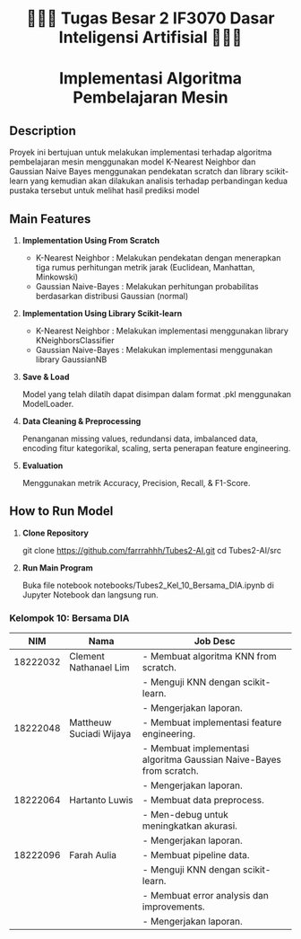 <h1 align="center">👩🏻‍💻 Tugas Besar 2 IF3070 Dasar Inteligensi Artifisial 👨🏻‍💻 </h1>

<h1 align="center">Implementasi Algoritma Pembelajaran Mesin</h1>

## Description
Proyek ini bertujuan untuk melakukan implementasi terhadap algoritma pembelajaran mesin menggunakan model K-Nearest Neighbor dan Gaussian Naive Bayes menggunakan pendekatan scratch dan library scikit-learn yang kemudian akan dilakukan analisis terhadap perbandingan kedua pustaka tersebut untuk melihat hasil prediksi model 

## Main Features

1. **Implementation Using From Scratch**
    - K-Nearest Neighbor : Melakukan pendekatan dengan menerapkan tiga rumus perhitungan metrik jarak (Euclidean, Manhattan, Minkowski)
    - Gaussian Naive-Bayes : Melakukan perhitungan probabilitas berdasarkan distribusi Gaussian (normal)

2. **Implementation Using Library Scikit-learn**
    - K-Nearest Neighbor : Melakukan implementasi menggunakan library KNeighborsClassifier
    - Gaussian Naive-Bayes : Melakukan implementasi menggunakan library GaussianNB

3. **Save & Load**

    Model yang telah dilatih dapat disimpan dalam format .pkl menggunakan ModelLoader.

4. **Data Cleaning & Preprocessing**

    Penanganan missing values, redundansi data, imbalanced data, encoding fitur kategorikal, scaling, serta penerapan feature engineering.

5. **Evaluation**
    
    Menggunakan metrik Accuracy, Precision, Recall, & F1-Score.


## How to Run Model

1. **Clone Repository**

    git clone https://github.com/farrrahhh/Tubes2-AI.git
    cd Tubes2-AI/src

2. **Run Main Program**

    Buka file notebook notebooks/Tubes2_Kel_10_Bersama_DIA.ipynb di Jupyter Notebook dan langsung run.

### **Kelompok 10: Bersama DIA**


| NIM       | Nama                     | Job Desc                                                                                  |
|-----------|--------------------------|-------------------------------------------------------------------------------------------|
| 18222032  | Clement Nathanael Lim    | - Membuat algoritma KNN from scratch.                                                     |  
|           |                          | - Menguji KNN dengan scikit-learn.                                                        |
|           |                          | - Mengerjakan laporan.                                                                    |
| 18222048  | Mattheuw Suciadi Wijaya  | - Membuat implementasi feature engineering.                                               |  
|           |                          | - Membuat implementasi algoritma Gaussian Naive-Bayes from scratch.                       |
|           |                          | - Mengerjakan laporan.                                                                    |
| 18222064  | Hartanto Luwis           | - Membuat data preprocess.                                                                |
|           |                          | - Men-debug untuk meningkatkan akurasi.                                                   |
|           |                          | - Mengerjakan laporan.                                                                    |
| 18222096  | Farah Aulia              | - Membuat pipeline data.                                                                  |
|           |                          | - Menguji KNN dengan scikit-learn.                                                        |
|           |                          | - Membuat error analysis dan improvements.                                                |
|           |                          | - Mengerjakan laporan.                                                                    |


